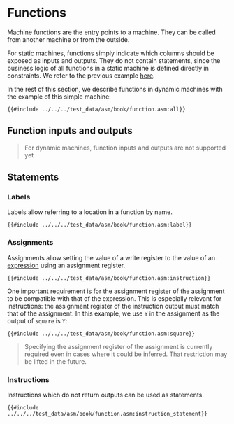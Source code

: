 # Functions

Machine functions are the entry points to a machine. They can be called from another machine or from the outside.

For static machines, functions simply indicate which columns should be exposed as inputs and outputs. They do not contain statements, since the business logic of all functions in a static machine is defined directly in constraints. We refer to the previous example [here](./machines.md#static-machines).

In the rest of this section, we describe functions in dynamic machines with the example of this simple machine:

```
{{#include ../../../test_data/asm/book/function.asm:all}}
```

## Function inputs and outputs

> For dynamic machines, function inputs and outputs are not supported yet

## Statements

### Labels

Labels allow referring to a location in a function by name.

```
{{#include ../../../test_data/asm/book/function.asm:label}}
```

### Assignments

Assignments allow setting the value of a write register to the value of an [expression](#expressions) using an assignment register.

```
{{#include ../../../test_data/asm/book/function.asm:instruction}}
```

One important requirement is for the assignment register of the assignment to be compatible with that of the expression. This is especially relevant for instructions: the assignment register of the instruction output must match that of the assignment. In this example, we use `Y` in the assignment as the output of `square` is `Y`:

```
{{#include ../../../test_data/asm/book/function.asm:square}}
```

> Specifying the assignment register of the assignment is currently required even in cases where it could be inferred. That restriction may be lifted in the future.

### Instructions

Instructions which do not return outputs can be used as statements.

```
{{#include ../../../test_data/asm/book/function.asm:instruction_statement}}
```